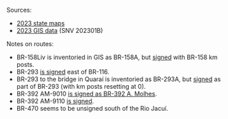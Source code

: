 Sources:
* [2023 state maps](https://www.gov.br/dnit/pt-br/rodovias/mapa-de-gerenciamento/)
* [2023 GIS data](https://geo.epl.gov.br/portal/home/item.html?id=1e51ef64981f48b08e56e9b98d92fa56) (SNV 202301B)

Notes on routes:
* BR-158Liv is inventoried in GIS as BR-158A, but [signed](https://www.google.com/maps/@-30.8738218,-55.5112995,3a,17.7y,247.06h,85.11t/data=!3m6!1e1!3m4!1sCn-YeDrwThl_O_qUh-cZYg!2e0!7i16384!8i8192?entry=ttu) with BR-158 km posts.
* BR-293 [is signed](https://www.google.com/maps/@-31.7327796,-52.3743145,3a,34.6y,1.25h,75.47t/data=!3m6!1e1!3m4!1seLPPe1VNsBdOQPPS_q2FLg!2e0!7i16384!8i8192?entry=ttu) east of BR-116.
* BR-293 to the bridge in Quaraí is inventoried as BR-293A, but [signed](https://www.google.com/maps/@-30.3853393,-56.4391539,3a,15.3y,300.29h,85.61t/data=!3m6!1e1!3m4!1s-ZED0ZqMv3Z7OFxFhbx2eg!2e0!7i16384!8i8192?entry=ttu) as part of BR-293 (with km posts resetting at 0).
* BR-392 AM-9010 [is signed as BR-392 A. Molhes](https://www.google.com/maps/@-32.1114275,-52.1113045,3a,15y,187.75h,85.49t/data=!3m6!1e1!3m4!1sKpB2XMywE8k_VrADjUJ0LA!2e0!7i16384!8i8192?entry=ttu).
* BR-392 AM-9110 [is signed](https://www.google.com/maps/@-28.1160456,-54.6865451,3a,15y,15.86h,80.09t/data=!3m6!1e1!3m4!1se8m3NTZzbNtaYWtWH6FOdw!2e0!7i16384!8i8192?entry=ttu).
* BR-470 seems to be unsigned south of the Rio Jacuí.
